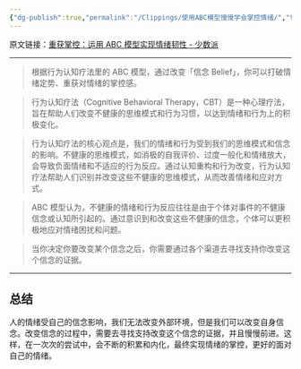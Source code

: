 ```yaml
---
{"dg-publish":true,"permalink":"/Clippings/使用ABC模型慢慢学会掌控情绪/","tags":["工具效率","情绪管理"]}
---
```



原文链接：[重获掌控：运用 ABC 模型实现情绪韧性 - 少数派](https://sspai.com/post/80795)

---

> 根据行为认知疗法里的 ABC 模型，通过改变「信念 Belief」，你可以打破情绪定势、重获对情绪的掌控感。

> 行为认知疗法（Cognitive Behavioral Therapy，CBT）是一种心理疗法，旨在帮助人们改变不健康的思维模式和行为习惯，以达到情绪和行为上的积极变化。

> 行为认知疗法的核心观点是，我们的情绪和行为受到我们的思维模式和信念的影响。不健康的思维模式，如消极的自我评价、过度一般化和情绪放大，会导致负面情绪和不适应的行为反应。通过认知重构和行为改变，行为认知疗法帮助人们识别并改变这些不健康的思维模式，从而改善情绪和应对方式。

> ABC 模型认为，不健康的情绪和行为反应往往是由于个体对事件的不健康信念或认知所引起的。通过意识到和改变这些不健康的信念，个体可以更积极地应对情绪困扰和问题。

> 当你决定你要改变某个信念之后，你需要通过各个渠道去寻找支持你改变这个信念的证据。

---

## 总结

人的情绪受自己的信念影响，我们无法改变外部环境，但是我们可以改变自身信念。改变信念的过程中，需要去寻找支持改变这个信念的证据，并且慢慢前进。这样，在一次次的尝试中，会不断的积累和内化，最终实现情绪的掌控，更好的面对自己的情绪。
